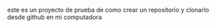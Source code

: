 este es un proyecto de prueba de como crear un repositorio y clonarlo desde github en mi computadora


